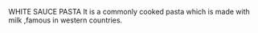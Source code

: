 WHITE SAUCE PASTA
It is a commonly cooked pasta which is made with milk ,famous in western countries.